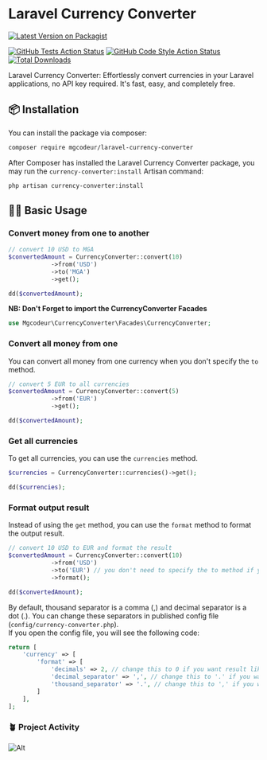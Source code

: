 # Laravel Currency Converter

[![Latest Version on Packagist](https://img.shields.io/packagist/v/mgcodeur/laravel-currency-converter.svg?style=flat-square)](https://packagist.org/packages/mgcodeur/laravel-currency-converter)


[![GitHub Tests Action Status](https://img.shields.io/github/actions/workflow/status/mgcodeur/laravel-currency-converter/run-tests.yml?branch=main&label=tests&style=flat-square)](https://github.com/mgcodeur/laravel-currency-converter/?query=workflow%3Arun-tests+branch%3Amain)
[![GitHub Code Style Action Status](https://img.shields.io/github/actions/workflow/status/mgcodeur/laravel-currency-converter/fix-php-code-style-issues.yml?branch=main&label=code%20style&style=flat-square)](https://github.com/mgcodeur/laravel-currency-converter/actions?query=workflow%3A"Fix+PHP+code+style+issues"+branch%3Amain)
[![Total Downloads](https://img.shields.io/packagist/dt/mgcodeur/laravel-currency-converter.svg?style=flat-square)](https://packagist.org/packages/mgcodeur/laravel-currency-converter)

Laravel Currency Converter: Effortlessly convert currencies in your Laravel applications, no API key required. It's fast, easy, and completely free.

## 📦 Installation

You can install the package via composer:

```bash
composer require mgcodeur/laravel-currency-converter
```

After Composer has installed the Laravel Currency Converter package, you may run the `currency-converter:install` Artisan command:

```bash
php artisan currency-converter:install
```
## ✍🏻 Basic Usage

### Convert money from one to another

```php
// convert 10 USD to MGA
$convertedAmount = CurrencyConverter::convert(10)
            ->from('USD')
            ->to('MGA')
            ->get();

dd($convertedAmount);
```
**NB: Don't Forget to import the CurrencyConverter Facades**

```php
use Mgcodeur\CurrencyConverter\Facades\CurrencyConverter;
```

### Convert all money from one

You can convert all money from one currency when you don't specify the `to` method.

```php
// convert 5 EUR to all currencies
$convertedAmount = CurrencyConverter::convert(5)
            ->from('EUR')
            ->get();

dd($convertedAmount);
```

### Get all currencies

To get all currencies, you can use the `currencies` method.

```php
$currencies = CurrencyConverter::currencies()->get();

dd($currencies);
```

### Format output result

Instead of using the `get` method, you can use the `format` method to format the output result.

```php
// convert 10 USD to EUR and format the result
$convertedAmount = CurrencyConverter::convert(10)
            ->from('USD')
            ->to('EUR') // you don't need to specify the to method if you want to convert all currencies
            ->format();

dd($convertedAmount);
```

By default, thousand separator is a comma (,) and decimal separator is a dot (.). You can change these separators in published config file (`config/currency-converter.php`).
<br/>
If you open the config file, you will see the following code:

```php
return [
    'currency' => [
        'format' => [
            'decimals' => 2, // change this to 0 if you want result like 1.000, or 3 if you want result like 1.000.000
            'decimal_separator' => ',', // change this to '.' if you want result like 1.000,00, or space if you want result like 1 000,00
            'thousand_separator' => '.', // change this to ',' if you want result like 1,000.00, or '.' if you want result like 1 000.00
        ]
    ],
];
```

### 🪴 Project Activity
![Alt](https://repobeats.axiom.co/api/embed/25c035763caeb00b127eb4ce26447d4b5a36a8f5.svg "Project Activity")